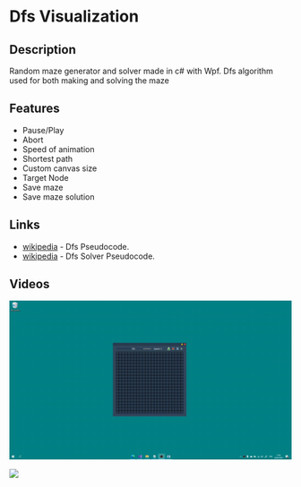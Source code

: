 # Dfs Visualization

## Description

Random maze generator and solver made in c# with Wpf.
Dfs algorithm used for both making and solving the maze

## Features

* Pause/Play
* Abort
* Speed of animation
* Shortest path
* Custom canvas size
* Target Node
* Save maze
* Save maze solution

## Links
* [wikipedia](https://en.wikipedia.org/wiki/Depth-first_search) - Dfs Pseudocode.
* [wikipedia](https://en.wikipedia.org/wiki/Maze_solving_algorithm) - Dfs Solver Pseudocode.

## Videos

![](https://github.com/AugustinSorel/DfsVisualization/blob/master/Gif/2021-02-24%2021-36-26.gif)

![](https://github.com/AugustinSorel/DfsVisualization/blob/master/Gif/2021-02-24%2021-58-14.gif)
